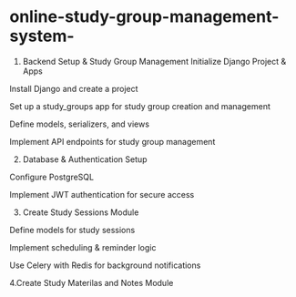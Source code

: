 # online-study-group-management-system-
1. Backend Setup & Study Group Management
  Initialize Django Project & Apps
  
  Install Django and create a project
  
  Set up a study_groups app for study group creation and management
  
  Define models, serializers, and views
  
  Implement API endpoints for study group management

2. Database & Authentication Setup

  Configure PostgreSQL 
  
  Implement JWT authentication for secure access

3. Create Study Sessions Module

  Define models for study sessions
  
  Implement scheduling & reminder logic
  
  Use Celery with Redis for background notifications

4.Create Study Materilas and Notes Module

  
